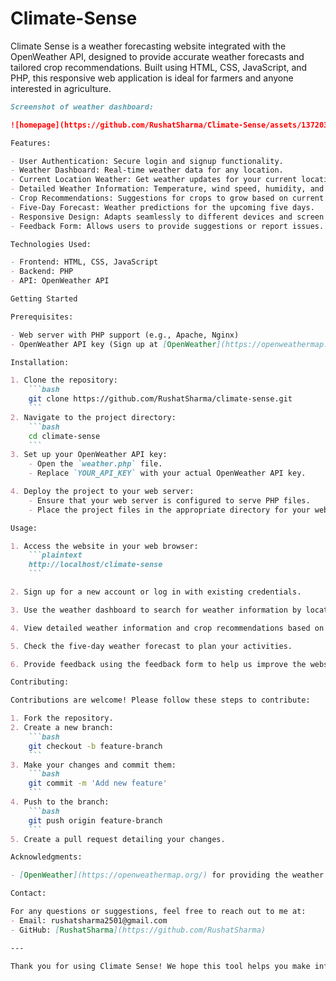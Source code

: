 # Climate-Sense
Climate Sense is a weather forecasting website integrated with the OpenWeather API, designed to provide accurate weather forecasts and tailored crop recommendations.
Built using HTML, CSS, JavaScript, and PHP, this responsive web application is ideal for farmers and anyone interested in agriculture.

```markdown
Screenshot of weather dashboard:

![homepage](https://github.com/RushatSharma/Climate-Sense/assets/137203915/33140378-519b-48fc-b9e0-7b46a45d5ec1)

Features:

- User Authentication: Secure login and signup functionality.
- Weather Dashboard: Real-time weather data for any location.
- Current Location Weather: Get weather updates for your current location.
- Detailed Weather Information: Temperature, wind speed, humidity, and atmospheric conditions.
- Crop Recommendations: Suggestions for crops to grow based on current weather and soil conditions.
- Five-Day Forecast: Weather predictions for the upcoming five days.
- Responsive Design: Adapts seamlessly to different devices and screen sizes.
- Feedback Form: Allows users to provide suggestions or report issues.

Technologies Used:

- Frontend: HTML, CSS, JavaScript
- Backend: PHP
- API: OpenWeather API

Getting Started

Prerequisites:

- Web server with PHP support (e.g., Apache, Nginx)
- OpenWeather API key (Sign up at [OpenWeather](https://openweathermap.org/) to get your free API key)

Installation:

1. Clone the repository:
    ```bash
    git clone https://github.com/RushatSharma/climate-sense.git
    ```
2. Navigate to the project directory:
    ```bash
    cd climate-sense
    ```
3. Set up your OpenWeather API key:
    - Open the `weather.php` file.
    - Replace `YOUR_API_KEY` with your actual OpenWeather API key.

4. Deploy the project to your web server:
    - Ensure that your web server is configured to serve PHP files.
    - Place the project files in the appropriate directory for your web server (e.g., `htdocs` for XAMPP, `www` for WAMP).

Usage:

1. Access the website in your web browser:
    ```plaintext
    http://localhost/climate-sense
    ```

2. Sign up for a new account or log in with existing credentials.

3. Use the weather dashboard to search for weather information by location or use the current location feature.

4. View detailed weather information and crop recommendations based on the current weather.

5. Check the five-day weather forecast to plan your activities.

6. Provide feedback using the feedback form to help us improve the website.

Contributing:

Contributions are welcome! Please follow these steps to contribute:

1. Fork the repository.
2. Create a new branch:
    ```bash
    git checkout -b feature-branch
    ```
3. Make your changes and commit them:
    ```bash
    git commit -m 'Add new feature'
    ```
4. Push to the branch:
    ```bash
    git push origin feature-branch
    ```
5. Create a pull request detailing your changes.

Acknowledgments:

- [OpenWeather](https://openweathermap.org/) for providing the weather data API.

Contact:

For any questions or suggestions, feel free to reach out to me at:
- Email: rushatsharma2501@gmail.com
- GitHub: [RushatSharma](https://github.com/RushatSharma)

---

Thank you for using Climate Sense! We hope this tool helps you make informed decisions and improve your agricultural practices.
```
